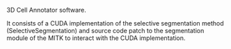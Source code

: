 3D Cell Annotator software.

It consists of a CUDA implementation of the selective segmentation method (SelectiveSegmentation) and source code patch to the segmentation module of the MITK to interact with the CUDA implementation.
